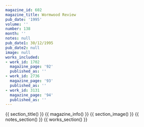 ```yaml
---
magazine_id: 602
magazine_title: Wormwood Review
pub_date: '1995'
volume: ''
number: 138
month: ''
notes: null
pub_date1: 30/12/1995
pub_date2: null
image: null
works_included:
- work_id: 1702
  magazine_page: '92'
  published_as: ''
- work_id: 2736
  magazine_page: '93'
  published_as: ''
- work_id: 3131
  magazine_page: '94'
  published_as: ''
---
```


{{ section_title() }}
{{ magazine_info() }}
{{ section_image() }}
{{ notes_section() }}
{{ works_section() }}
